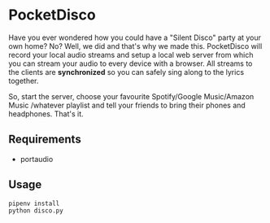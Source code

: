 # PocketDisco 

Have you ever wondered how you could have a "Silent Disco" party at your own 
home? No? Well, we did and that's why we made this. PocketDisco will record your
local audio streams and setup a local web server from which you can stream your
audio to every device with a browser. All streams to the clients are 
**synchronized** so you can safely sing along to the lyrics together.    

So, start the server, choose your favourite Spotify/Google Music/Amazon Music
/whatever playlist and tell your friends to bring their phones and headphones. 
That's it. 

## Requirements 
- portaudio 


## Usage
```
pipenv install 
python disco.py 
```
